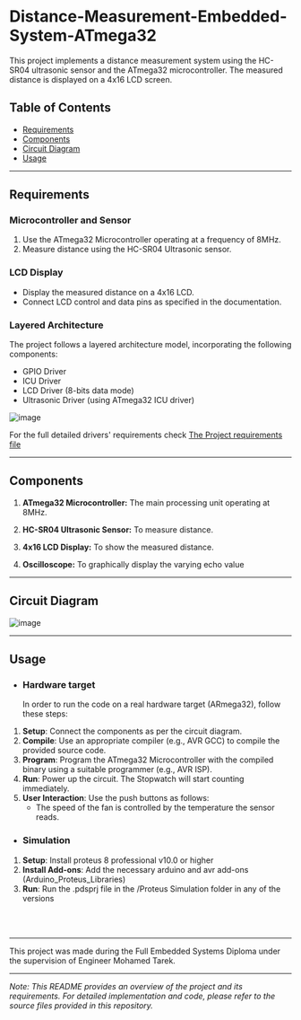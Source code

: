 # Distance-Measurement-Embedded-System-ATmega32

This project implements a distance measurement system using the HC-SR04 ultrasonic sensor and the ATmega32 microcontroller. The measured distance is displayed on a 4x16 LCD screen.



## Table of Contents

- [Requirements](#requirements)
- [Components](#components)
- [Circuit Diagram](#circuit-diagram)
- [Usage](#usage)

---
## Requirements


### Microcontroller and Sensor

1. Use the ATmega32 Microcontroller operating at a frequency of 8MHz.
2. Measure distance using the HC-SR04 Ultrasonic sensor.

### LCD Display

- Display the measured distance on a 4x16 LCD.
- Connect LCD control and data pins as specified in the documentation.

### Layered Architecture

The project follows a layered architecture model, incorporating the following components:

- GPIO Driver
- ICU Driver
- LCD Driver (8-bits data mode)
- Ultrasonic Driver (using ATmega32 ICU driver)

![image](https://github.com/Hesham-Hesham/Distance-Measurement-Embedded-System-ATmega32/assets/91581641/52bd37a9-c83f-4f2a-835e-6d8bf2e1b2a1)



For the full detailed drivers' requirements check [The Project requirements file](https://github.com/Hesham-Hesham/Distance-Measurement-Embedded-System-ATmega32/blob/main/System%20Requirements.pdf)

---

## Components

1. **ATmega32 Microcontroller:** The main processing unit operating at 8MHz.

2. **HC-SR04 Ultrasonic Sensor:** To measure distance.

3. **4x16 LCD Display:** To show the measured distance.

4. **Oscilloscope:** To graphically display the varying echo value




---

## Circuit Diagram

![image](https://github.com/Hesham-Hesham/Distance-Measurement-Embedded-System-ATmega32/assets/91581641/c56ecfa1-2f8d-4187-9cc5-907688871043)


---

## Usage
- ### Hardware target
    In order to run the code on a real hardware target (ARmega32), follow these steps:
1. **Setup**: Connect the components as per the circuit diagram.
2. **Compile**: Use an appropriate compiler (e.g., AVR GCC) to compile the provided source code.
3. **Program**: Program the ATmega32 Microcontroller with the compiled binary using a suitable programmer (e.g., AVR ISP).
4. **Run**: Power up the circuit. The Stopwatch will start counting immediately.
5. **User Interaction**: Use the push buttons as follows:
   - The speed of the fan is controlled by the temperature the sensor reads.



- ### Simulation
1.  **Setup**: Install proteus 8 professional v10.0 or higher
2. **Install Add-ons**: Add the necessary arduino and avr add-ons (Arduino_Proteus_Libraries)
3. **Run**: Run the .pdsprj file in the /Proteus Simulation folder in any of the versions 

<br/><br/>

---

This project was made during the Full Embedded Systems Diploma under the supervision of Engineer Mohamed Tarek.

---

*Note: This README provides an overview of the project and its requirements. For detailed implementation and code, please refer to the source files provided in this repository.*



